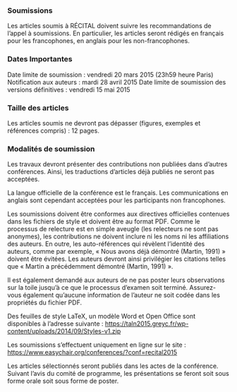 ### Soumissions

Les articles soumis à RÉCITAL doivent suivre les recommandations de l’appel à soumissions. En particulier, les articles seront rédigés en français pour les francophones, en anglais pour les non-francophones.

### Dates Importantes

Date limite de soumission : vendredi 20 mars 2015 (23h59 heure Paris)
Notification aux auteurs : mardi 28 avril 2015
Date limite de soumission des versions définitives : vendredi 15 mai 2015

### Taille des articles

Les articles soumis ne devront pas dépasser (figures, exemples et références compris) : 12 pages.

### Modalités de soumission

Les travaux devront présenter des contributions non publiées dans d’autres conférences. Ainsi, les traductions d’articles déjà publiés ne seront pas acceptées.

La langue officielle de la conférence est le français. Les communications en anglais sont cependant acceptées pour les participants non francophones.

Les soumissions doivent être conformes aux directives officielles contenues dans les fichiers de style et doivent être au format PDF.  Comme le processus de relecture est en simple aveugle (les relecteurs ne sont pas anonymes), les contributions ne doivent inclure ni les noms ni les affiliations des auteurs. En outre, les auto-références qui révèlent l’identité des auteurs, comme par exemple, « Nous avons déjà démontré (Martin, 1991) » doivent être évitées. Les auteurs devront ainsi privilégier les citations telles que « Martin a précédemment démontré (Martin, 1991) ».

Il est également demandé aux auteurs de ne pas poster leurs observations sur la toile jusqu’à ce que le processus d’examen soit terminé. Assurez-vous également qu’aucune information de l’auteur ne soit codée dans les propriétés du fichier PDF.

Des feuilles de style LaTeX, un modèle Word et Open Office sont disponibles à l’adresse suivante : https://taln2015.greyc.fr/wp-content/uploads/2014/09/Styles-v1.zip

Les soumissions s’effectuent uniquement en ligne sur le site : https://www.easychair.org/conferences/?conf=recital2015

Les articles sélectionnés seront publiés dans les actes de la conférence.  Suivant l’avis du comité de programme, les présentations se feront soit sous forme orale soit sous forme de poster.

